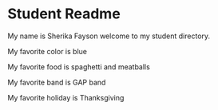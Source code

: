 # Student Readme
My name is Sherika Fayson welcome to my student directory.

My favorite color is blue

My favorite food is spaghetti and meatballs

My favorite band is GAP band

My favorite holiday is Thanksgiving